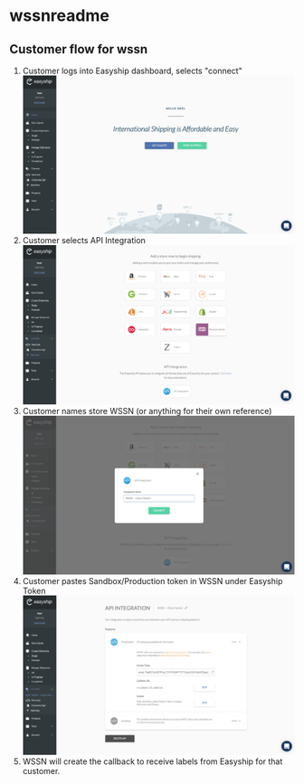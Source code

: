 # wssnreadme
## Customer flow for wssn
1. Customer logs into Easyship dashboard, selects "connect" 
![STEP 1](https://github.com/neelb4att/wssnreadme/blob/master/shot1.png)
2. Customer selects API Integration
![STEP 2](https://github.com/neelb4att/wssnreadme/blob/master/shot2.png)
3. Customer names store WSSN (or anything for their own reference)
![STEP 3](https://github.com/neelb4att/wssnreadme/blob/master/shot3.png)
4. Customer pastes Sandbox/Production token in WSSN under Easyship Token
![STEP 4](https://github.com/neelb4att/wssnreadme/blob/master/shot4.png)
5. WSSN will create the callback to receive labels from Easyship for that customer.
